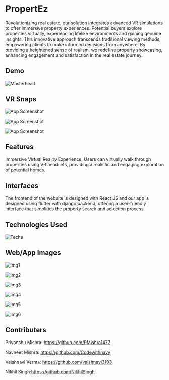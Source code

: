 
# PropertEz

Revolutionizing real estate, our solution integrates advanced VR simulations to offer immersive property experiences. Potential buyers explore properties virtually, experiencing lifelike environments and gaining genuine insights. This innovative approach transcends traditional viewing methods, empowering clients to make informed decisions from anywhere. By providing a heightened sense of realism, we redefine property showcasing, enhancing engagement and satisfaction in the real estate journey.




## Demo


![Masterhead](https://res.cloudinary.com/dtasq49nr/image/upload/v1714337763/ezgif.com-optimize_kokfmx.gif)


## VR Snaps

![App Screenshot](https://res.cloudinary.com/dtasq49nr/image/upload/v1714326464/img2_qwpw3p.jpg)

![App Screenshot](https://res.cloudinary.com/dtasq49nr/image/upload/v1714326490/img3_xpa0cr.jpg)

![App Screenshot](https://res.cloudinary.com/dtasq49nr/image/upload/v1714326382/img1_kzmlcr.jpg)


## Features
Immersive Virtual Reality Experience: Users can virtually walk through properties using VR headsets, providing a realistic and engaging exploration of potential homes.
## Interfaces

The frontend of the website is designed with React JS and our app is designed using flutter with django backend, offering a user-friendly interface that simplifies the property search and selection process.
## Technologies Used

![Techs](https://res.cloudinary.com/dtasq49nr/image/upload/v1714360795/techstack_tekykx.jpg)
## Web/App Images


![Img1](https://res.cloudinary.com/dtasq49nr/image/upload/v1714365786/Screenshot_from_2024-04-29_10-06-44_nlortu.png)

![Img2](https://res.cloudinary.com/dtasq49nr/image/upload/v1714365785/Screenshot_from_2024-04-29_10-06-58_lpuow2.png)

![Img3](https://res.cloudinary.com/dtasq49nr/image/upload/v1714368580/123_zx2fik.png)

![Img4](https://res.cloudinary.com/dtasq49nr/image/upload/v1714368576/1234_ueiwtn.png)

![Img5](https://res.cloudinary.com/dtasq49nr/image/upload/v1714368564/12345_zhqyzr.png)

![Img6](https://res.cloudinary.com/dtasq49nr/image/upload/v1714368563/123456_iwwz6f.png)
## Contributers

Priyanshu Mishra: https://github.com/PMishra1477


Navneet Mishra: https://github.com/Codewithnavy


Vaishnavi Verma: https://github.com/vaishnavi3103


Nikhil Singh:https://github.com/NikhilSinghj
